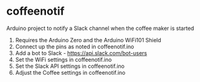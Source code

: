 # coffeenotif
Arduino project to notify a Slack channel when the coffee maker is started

1) Requires the Arduino Zero and the Arduino WiFi101 Shield
2) Connect up the pins as noted in coffeenotif.ino
3) Add a bot to Slack - https://api.slack.com/bot-users
4) Set the WiFi settings in coffeenotif.ino
5) Set the Slack API settings in coffeenotif.ino
6) Adjust the Coffee settings in coffeenotif.ino
